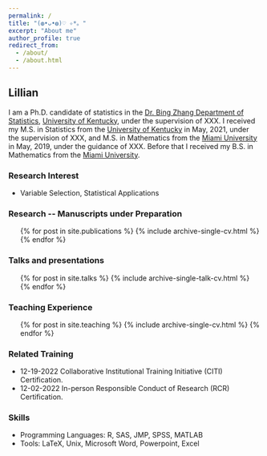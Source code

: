 ```yaml
---
permalink: /
title: "(◍•ᴗ•◍)♡ ✧*。"
excerpt: "About me"
author_profile: true
redirect_from: 
  - /about/
  - /about.html
---
```


## Lillian

I am a Ph.D. candidate of statistics in the [Dr. Bing Zhang Department of Statistics](https://stat.as.uky.edu/), [University of Kentucky](https://www.uky.edu/), under the supervision of XXX. I received my M.S. in Statistics from the [University of Kentucky](https://www.uky.edu/) in May, 2021, under the supervision of XXX, and M.S. in Mathematics from the [Miami University](https://miamioh.edu/) in May, 2019, under the guidance of XXX. Before that I received my B.S. in Mathematics from the [Miami University](https://miamioh.edu/).

### Research Interest
* Variable Selection, Statistical Applications

### Research -- Manuscripts under Preparation
 <ul>{% for post in site.publications %}
    {% include archive-single-cv.html %}
  {% endfor %}</ul>
  
### Talks and presentations
  <ul>{% for post in site.talks %}
    {% include archive-single-talk-cv.html %}
  {% endfor %}</ul>

### Teaching Experience
  <ul>{% for post in site.teaching %}
    {% include archive-single-cv.html %}
  {% endfor %}</ul>
  
### Related Training
  * 12-19-2022 Collaborative Institutional Training Initiative (CITI) Certification.
  * 12-02-2022 In-person Responsible Conduct of Research (RCR) Certification.
  
### Skills
* Programming Languages: R, SAS, JMP, SPSS, MATLAB
* Tools: LaTeX, Unix, Microsoft Word, Powerpoint, Excel
